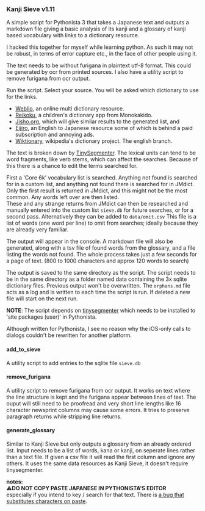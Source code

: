 ### Kanji Sieve v1.11

A simple script for Pythonista 3 that takes a Japanese text and outputs a markdown file giving a basic analysis of its kanji and a glossary of kanji based vocabulary with links to a dictionary resource. 


I hacked this together for myself while learning python. As such it may not be robust, in terms of error capture etc., in the face of other people using it. 


The text needs to be without furigana in plaintext utf-8 format. 
This could be generated by ocr from printed sources. I also have a utility script to remove furigana from ocr output.

Run the script. Select your source. 
You will be asked which dictionary to use for the links. 
- [Weblio](https://ejje.weblio.jp/content/笊), an online multi dictionary resource. 
- [Reikoku](https://apps.apple.com/app/%E4%BE%8B%E8%A7%A3%E5%AD%A6%E7%BF%92%E5%9B%BD%E8%AA%9E%E8%BE%9E%E5%85%B8-%E7%AC%AC%E4%B9%9D%E7%89%88-%E6%BC%A2%E6%A4%9C%E9%81%8E%E5%8E%BB%E5%95%8F%E3%83%89%E3%83%AA%E3%83%AB/id615900736), a children's dictionary app from Monokakido.
- [Jisho.org](https://jisho.org/search/笊), which will give similar results to the generated list, and
- [Eijiro](https://eow.alc.co.jp/search?q=ざる), an English to Japanese resource some of which is behind a paid subscription and annoying ads.
- [Wiktionary](https://en.wiktionary.org/wiki/笊#Japanese), wikipedia's dictionary project. The english branch. 


The text is broken down by [TinySegmenter](https://github.com/SamuraiT/tinysegmenter). The lexical units can tend to be word fragments, like verb stems, which can affect the searches.  Because of this there is a chance to edit the terms searched for. 

First a 'Core 6k' vocabulary list is searched. Anything not found is searched for in a custom list, and anything not found there is searched for in JMdict. Only the first result is returned in JMdict, and this might not be the most common. Any words left over are then listed.  
These and any strange returns from JMdict can then be researched and manually entered into the custom list ``sieve.db`` for future searches, or for a second pass. Alternatively they can be added to ``data/omit.csv`` This file is a list of words (one word per line) to omit from searches; ideally because they are already very familiar. 

The output will appear in the console. A markdown file will also be generated, along with a tsv file of found words from the glossary, and a file listing the words not found. 
The whole process takes just a few seconds for a page of text. (800 to 1000 characters and approx 120 words to search)

The output is saved to the same directory as the script. The script needs to be in the same directory as a folder named data containing the 3x sqlite dictionary files. Previous output won't be overwritten. The ``orphans.md`` file acts as a log and is written to each time the script is run. If deleted a new file will start on the next run. 

**NOTE**: The script depends on [tinysegmenter](https://github.com/SamuraiT/tinysegmenter) which needs to be installed to 'site packages (user)' in Pythonista. 

Although written for Pythonista, I see no reason why the iOS-only calls to dialogs couldn't be rewritten for another platform.

#### add_to_sieve
A utility script to add entries to the sqlite file ``sieve.db``

#### remove_furigana
A utility script to remove furigana from ocr output. It works on text where the line structure is kept and the furigana appear between lines of text. The ouput will still need to be proofread and very short line lengths like 16 character newsprint columns may cause some errors. It tries to preserve paragraph returns while stripping line returns. 

#### generate_glossary
Similar to Kanji Sieve but only outputs a glossary from an already ordered list. Input needs to be a list of words, kana or kanji, on seperate lines rather than a text file. If given a csv file it will read the first column and ignore any others. It uses the same data resources as Kanji Sieve, it doesn't require tinysegmenter.

__notes:__  
⚠️**DO NOT COPY PASTE JAPANESE IN PYTHONISTA'S EDITOR**  
especially if you intend to key / search for that text. There is [a bug that substitutes characters on paste](https://github.com/omz/Pythonista-Issues/issues/722).
